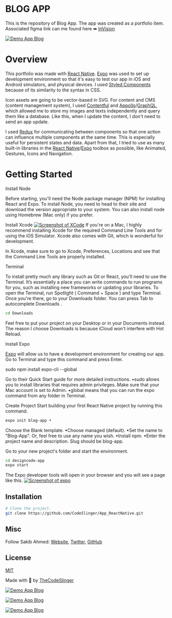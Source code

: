 # BLOG APP

This is the repository of Blog App. The app was created as a portfolio item. Associated figma link can me found here ➡ [InVision](https://www.dropbox.com/s/4av17693kc1gxj7/DesignCode-ReactNative.zip?dl=0)


[![Demo App Blog](Hero.jpg)](https://youtu.be/BoQ4NVdfwXc)

# Overview

This portfolio was made with [React Native](https://reactnative.dev/). [Expo](https://expo.io/) was used to set up development environment so that it's easy to test our app in iOS and Android simulators, and physical devices. I used [Styled Components](https://styled-components.com/) because of its similarity to the syntax in CSS.

Icon assets are going to be vector-based in SVG. For content and CMS (content management system), I used [Contentful](https://www.contentful.com/) and [Appollo](https://www.apollo.io/)/[GraphQL](https://graphql.org/), which allowed me to store my images and texts independently and query them like a database. Like this, when I update the content, I don't need to send an app update.

I used [Redux](https://redux.js.org/) for communicating between components so that one action can influence multiple components at the same time. This is especially useful for persistent states and data. Apart from that, I tried to use as many built-in libraries in the [React Native](https://reactnative.dev/)/[Expo](https://expo.io/) toolbox as possible, like Animated, Gestures, Icons and Navigation.

# Getting Started

Install Node

Before starting, you'll need the Node package manager (NPM) for installing React and Expo. To install Node, you need to head to their site and download the version appropriate to your system. You can also install node using Homebrew (Mac only) if you prefer.

Install Xcode
[![Screenshot of XCode](xcode.png)](https://1st.sakib.works/)
If you're on a Mac, I highly recommend installing Xcode for the required Command Line Tools and for using the iOS Simulator. Xcode also comes with Git, which is wonderful for development.

In Xcode, make sure to go to Xcode, Preferences, Locations and see that the Command Line Tools are properly installed.

Terminal

To install pretty much any library such as Git or React, you’ll need to use the Terminal. It’s essentially a place you can write commands to run programs for you, such as installing new frameworks or updating your libraries. To open the Terminal, run Spotlight ( Command + Space ) and type Terminal. Once you're there, go to your Downloads folder. You can press Tab to autocomplete Downloads .

```sh
cd Downloads
```

Feel free to put your project on your Desktop or in your Documents instead. The reason I choose Downloads is because iCloud won't interfere with Hot Reload.

Install Expo

[Expo](https://expo.io/) will allow us to have a development environment for creating our app. Go to Terminal and type this command and press Enter.

sudo npm install expo-cli --global

Go to their Quick Start guide for more detailed instructions.
•sudo allows you to install libraries that requires admin privileges. Make sure that your Mac account is set to Admin.
•global means that you can run the expo command from any folder in Terminal.

Create Project
Start building your first React Native project by running this command.

```sh
expo init blog-app •
```

Choose the Blank template.
•Choose managed (default).
•Set the name to "Blog-App". Or, feel free to use any name you wish.
•Install npm.
•Enter the project name and description. Slug should be blog-app.

Go to your new project's folder and start the environment.

```sh
cd designcode-app
expo start
```

The Expo developer tools will open in your browser and you will see a page like this.
[![Screenshot of expo](expo.png)](https://1st.sakib.works/)

## Installation

```sh
# Clone the project.
git clone https://github.com/Code5linger/App_ReactNative.git
```

## Misc

Follow Sakib Ahmed: [Website](http://www.thecodeslinger.me), [Twitter](https://twitter.com/), [GitHub](https://github.com/)

## License

[MIT](LICENSE)

Made with :blue_heart: by [TheCodeSlinger](http://www.thecodeslinger.me)

[![Demo App Blog](Hero.jpg)](https://youtu.be/BoQ4NVdfwXc)

[![Demo App Blog](https://youtu.be/BoQ4NVdfwXc)](https://youtu.be/BoQ4NVdfwXc)

[![Demo App Blog](https://i.ibb.co/JHtxc4q/ezgif-com-gif-maker.gif)](https://youtu.be/BoQ4NVdfwXc)
